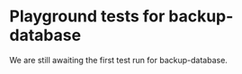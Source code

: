 # Playground tests for backup-database
We are still awaiting the first test run for backup-database.
